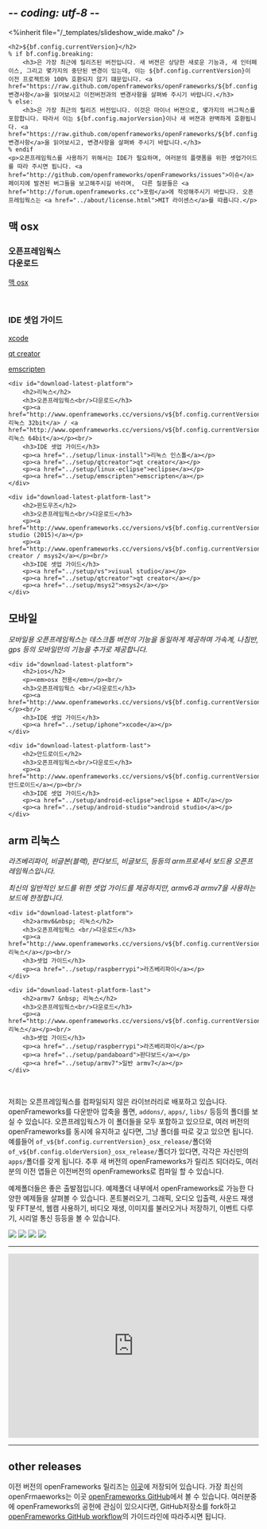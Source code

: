 ## -*- coding: utf-8 -*-
<%inherit file="/_templates/slideshow_wide.mako" />

<!--h1>다운로드</h1-->


<div id="download-latest-header">

	<h2>${bf.config.currentVersion}</h2>
	% if bf.config.breaking:
	    <h3>은 가장 최근에 릴리즈된 버전입니다. 새 버젼은 상당한 새로운 기능과, 새 인터페이스, 그리고 몇가지의 중단된 변경이 있는데, 이는 ${bf.config.currentVersion}이 이전 프로젝트와 100% 호환되지 않기 떄문입니다. <a href="https://raw.github.com/openframeworks/openFrameworks/${bf.config.currentVersion}/CHANGELOG.md">변경사항</a>을 읽어보시고 이전버전과의 변경사항을 살펴봐 주시기 바랍니다.</h3>
	% else:
	    <h3>은 가장 최근의 릴리즈 버전입니다. 이것은 마이너 버젼으로, 몇가지의 버그픽스를 포함합니다. 따라서 이는 ${bf.config.majorVersion}이나 새 버젼과 완벽하게 호환됩니다. <a href="https://raw.github.com/openframeworks/openFrameworks/${bf.config.currentVersion}/CHANGELOG.md">변경사항</a>을 읽어보시고, 변경사항을 살펴봐 주시기 바랍니다.</h3>
	% endif
	<p>오픈프레임웍스를 사용하기 위해서는 IDE가 필요하며, 여러분의 플랫폼을 위한 셋업가이드를 따라 주시면 됩니다. <a href="http://github.com/openframeworks/openFrameworks/issues">이슈</a>페이지에 발견된 버그들을 보고해주시길 바라며,  다른 질문들은 <a href="http://forum.openframeworks.cc">포럼</a>에 작성해주시기 바랍니다. 오픈프레임웍스는 <a href="../about/license.html">MIT 라이센스</a>를 따릅니다.</p>
</div>

<div id="download-bg-desktop">
    <div id="download-latest-platform">
	    <h2>맥 osx</h2>
	    <h3>오픈프레임웍스 <br/>다운로드</h3>
	    <p><a href="http://www.openframeworks.cc/versions/v${bf.config.currentVersion}/of_v${bf.config.currentVersion}_osx_release.zip">맥 osx</a></p><br/>
	    <h3>IDE 셋업 가이드</h3>
	    <p><a href="../setup/xcode">xcode</a></p>
	    <p><a href="../setup/qtcreator">qt creator</a></p>
	    <p><a href="../setup/emscripten">emscripten</a></p>
    </div>

    <div id="download-latest-platform">
	    <h2>리눅스</h2>
	    <h3>오픈프레임웍스<br/>다운로드</h3>
	    <p><a href="http://www.openframeworks.cc/versions/v${bf.config.currentVersion}/of_v${bf.config.currentVersion}_linux_release.tar.gz">리눅스 32bit</a> / <a href="http://www.openframeworks.cc/versions/v${bf.config.currentVersion}/of_v${bf.config.currentVersion}_linux64_release.tar.gz">리눅스 64bit</a></p><br/>
	    <h3>IDE 셋업 가이드</h3>
	    <p><a href="../setup/linux-install">리눅스 인스톨</a></p>
	    <p><a href="../setup/qtcreator">qt creator</a></p>
	    <p><a href="../setup/linux-eclipse">eclipse</a></p>
	    <p><a href="../setup/emscripten">emscripten</a></p>
    </div>

    <div id="download-latest-platform-last">
	    <h2>윈도우즈</h2>
	    <h3>오픈프레임웍스<br/>다운로드</h3>
	    <p><a href="http://www.openframeworks.cc/versions/v${bf.config.currentVersion}/of_v${bf.config.currentVersion}_vs_release.zip">visual studio (2015)</a></p>
	    <p><a href="http://www.openframeworks.cc/versions/v${bf.config.currentVersion}/of_v${bf.config.currentVersion}_msys2_release.zip">qt creator / msys2</a></p><br/>
	    <h3>IDE 셋업 가이드</h3>
	    <p><a href="../setup/vs">visual studio</a></p>
	    <p><a href="../setup/qtcreator">qt creator</a></p>
	    <p><a href="../setup/msys2">msys2</a></p>
    </div>
</div>

<div id="download-bg-mobile">
    <div id="download-latest-platform-title">
	    <h2>모바일</h2>
	    <p><em>모바일용 오픈프레임웍스는 데스크톱 버전의 기능을 동일하게 제공하며 가속계, 나침반, gps 등의 모바일만의 기능을 추가로 제공합니다.</em></p>
    </div>

    <div id="download-latest-platform">
	    <h2>ios</h2>
	    <p><em>osx 전용</em></p><br/>
	    <h3>오픈프레임웍스 <br/>다운로드</h3>
	    <p><a href="http://www.openframeworks.cc/versions/v${bf.config.currentVersion}/of_v${bf.config.currentVersion}_ios_release.zip">xcode</a></p><br/>
	    <h3>IDE 셋업 가이드</h3>
	    <p><a href="../setup/iphone">xcode</a></p>
    </div>

    <div id="download-latest-platform-last">
	    <h2>안드로이드</h2>
	    <h3>오픈프레임웍스<br/>다운로드</h3>
	    <p><a href="http://www.openframeworks.cc/versions/v${bf.config.currentVersion}/of_v${bf.config.currentVersion}_android_release.tar.gz">안드로이드</a></p><br/>
	    <h3>IDE 셋업 가이드</h3>
	    <p><a href="../setup/android-eclipse">eclipse + ADT</a></p>
	    <p><a href="../setup/android-studio">android studio</a></p>
    </div>
</div>


<div id="download-bg-armlinux">
    <div id="download-latest-platform-title">
	    <h2>arm 리눅스</h2>
	    <p><em>라즈베리파이, 비글본(블랙), 판다보드, 비글보드, 등등의 arm프로세서 보드용 오픈프레임웍스입니다.</em></p>
	    <p><em>최신의 일반적인 보드를 위한 셋업 가이드를 제공하지만, armv6과 armv7을 사용하는 보드에 한정합니다.</em></p>
    </div>

    <div id="download-latest-platform">
	    <h2>armv6&nbsp; 리눅스</h2>
	    <h3>오픈프레임웍스 <br/>다운로드</h3>
	    <p><a href="http://www.openframeworks.cc/versions/v${bf.config.currentVersion}/of_v${bf.config.currentVersion}_linuxarmv6l_release.tar.gz">armv6 리눅스</a></p><br/>
	    <h3>셋업 가이드</h3>
	    <p><a href="../setup/raspberrypi">라즈베리파이</a></p>
    </div>

    <div id="download-latest-platform-last">
	    <h2>armv7 &nbsp; 리눅스</h2>
	    <h3>오픈프레임웍스<br/>다운로드</h3>
	    <p><a href="http://www.openframeworks.cc/versions/v${bf.config.currentVersion}/of_v${bf.config.currentVersion}_linuxarmv7l_release.tar.gz">armv7 리눅스</a></p><br/>
	    <h3>셋업 가이드</h3>
		<p><a href="../setup/raspberrypi">라즈베리파이</a></p>
	    <p><a href="../setup/pandaboard">판다보드</a></p>
	    <p><a href="../setup/armv7">일반 armv7</a></p>
    </div>
</div>

<br class="clearboth"/>

저희는 오픈프레임웍스를 컴파일되지 않은 라이브러리로 배포하고 있습니다. openFrameworks를 다운받아 압축을 풀면, `addons/`, `apps/`, `libs/` 등등의 폴더를 보실 수 있습니다. 오픈프레임웍스가 이 폴더들을 모두 포함하고 있으므로, 여러 버전의 openFrameworks를 동시에 유지하고 싶다면, 그냥 폴더를 따로 갖고 있으면 됩니다. 예를들어 `of_v${bf.config.currentVersion}_osx_release/`폴더와 `of_v${bf.config.olderVersion}_osx_release/`폴더가 있다면, 각각은 자신만의 `apps/`폴더를 갖게 됩니다. 추후 새 버전의 openFrameworks가 릴리즈 되더라도, 여러분의 이전 앱들은 이전버전의 openFrameworks로 컴파일 할 수 있습니다.

예제폴더들은 좋은 출발점입니다. 예제폴더 내부에서 openFrameworks로 가능한 다양한 예제들을 살펴볼 수 있습니다. 폰트불러오기, 그래픽, 오디오 입출력, 사운드 재생 및 FFT분석, 웹캠 사용하기, 비디오 재생, 이미지를 불러오거나 저장하기, 이벤트 다루기, 시리얼 통신 등등을 볼 수 있습니다.
<br />

<div id="myslides">
<img src="0071_0.png" />
<img src="0071_1.png" />
<img src="0071_2.png" />
<img src="0071_3.png" />
</div>

-------------------------------

<iframe src="http://ci.openframeworks.cc/nightlybuilds.html" style="width:100%; height:370px; border: none" scrolling="no" seamless="seamless"></iframe>

-------------------------------

other releases  
--------------

이전 버전의 openFrameworks 릴리즈는 [이곳](older.html)에 저장되어 있습니다. 가장 최신의 openFrmaeworks는 이곳 [openFrameworks GitHub](https://bithub.com/openframeworks/openFrameworks/)에서 볼 수 있습니다. 여러분중에 openFrameworks의 공헌에 관심이 있으시다면, GitHub저장소를 fork하고 [openFrameworks GitHub workflow](https://github.com/openframeworks/openFrameworks/wiki/openFrameworks-git-workflow)의 가이드라인에 따라주시면 됩니다.

